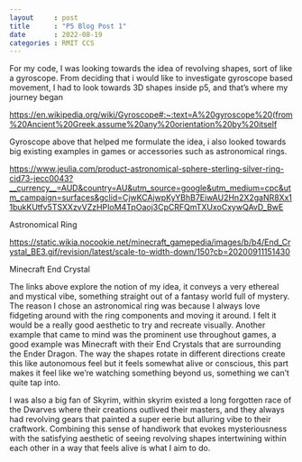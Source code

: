 ```yaml
---
layout     : post
title      : "P5 Blog Post 1"
date       : 2022-08-19
categories : RMIT CCS
---
```


For my code, I was looking towards the idea of revolving shapes, sort of like a gyroscope. From deciding that i would like to investigate gyroscope based movement, I had to look towards 3D shapes inside p5, and that’s where my journey began

https://en.wikipedia.org/wiki/Gyroscope#:~:text=A%20gyroscope%20(from%20Ancient%20Greek,assume%20any%20orientation%20by%20itself

Gyroscope above that helped me formulate the idea, i also looked towards big existing examples in games or accessories such as astronomical rings. 

https://www.jeulia.com/product-astronomical-sphere-sterling-silver-ring-cid73-jecc0043?__currency__=AUD&country=AU&utm_source=google&utm_medium=cpc&utm_campaign=surfaces&gclid=CjwKCAjwpKyYBhB7EiwAU2Hn2X2gaNR8Xx11bukKUtfv5TSXXzvVZzHPIoM4TpOaoj3CpCRFQmTXUxoCxywQAvD_BwE

Astronomical Ring 

https://static.wikia.nocookie.net/minecraft_gamepedia/images/b/b4/End_Crystal_BE3.gif/revision/latest/scale-to-width-down/150?cb=20200911151430

Minecraft End Crystal

The links above explore the notion of my idea, it conveys a very ethereal and mystical vibe, something straight out of a fantasy world full of mystery. The reason I chose an astronomical ring was because I always love fidgeting around with the ring components and moving it around. I felt it would be a really good aesthetic to try and recreate visually. Another example that came to mind was the prominent use throughout games, a good example was Minecraft with their End Crystals that are surrounding the Ender Dragon. The way the shapes rotate in different directions create this like autonomous feel but it feels somewhat alive or conscious, this part makes it feel like we’re watching something beyond us, something we can’t quite tap into.

I was also a big fan of Skyrim, within skyrim existed a long forgotten race of the Dwarves where their creations outlived their masters, and they always had revolving gears that painted a super eerie but alluring vibe to their craftwork. Combining this sense of handiwork that evokes mysteriousness with the satisfying aesthetic of seeing revolving shapes intertwining within each other in a way that feels alive is what I aim to do.
